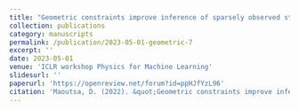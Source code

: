 ```yaml
---
title: "Geometric constraints improve inference of sparsely observed stochastic dynamics"
collection: publications
category: manuscripts
permalink: /publication/2023-05-01-geometric-7
excerpt: ''
date: 2023-05-01
venue: 'ICLR workshop Physics for Machine Learning'
slidesurl: ''
paperurl: 'https://openreview.net/forum?id=ppHJfYzL96'
citation: 'Maoutsa, D. (2022). &quot;Geometric constraints improve inference of sparsely observed stochastic dynamics.&quot; <i>ICLR workshop Physics for Machine Learning</i>.'
---
```

